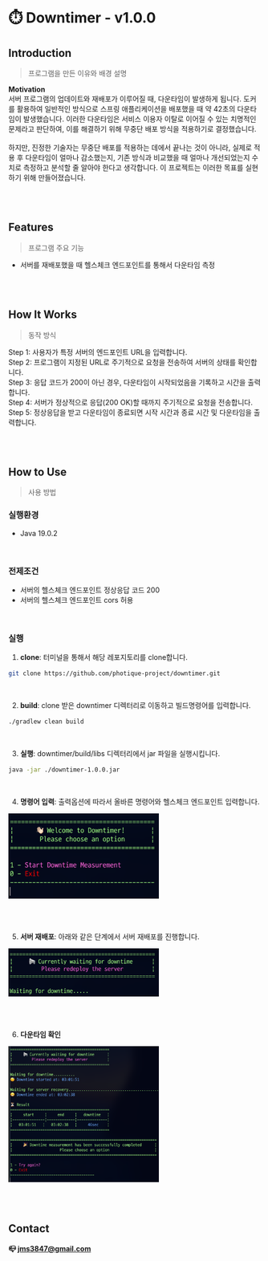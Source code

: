 # ⏱️ Downtimer - v1.0.0

## Introduction
> 프로그램을 만든 이유와 배경 설명

**Motivation**  
서버 프로그램의 업데이트와 재배포가 이루어질 때, 다운타임이 발생하게 됩니다. 도커를 활용하여 일반적인 방식으로 스프링 애플리케이션을 배포했을 때 
약 42초의 다운타임이 발생했습니다. 이러한 다운타임은 서비스 이용자 이탈로 이어질 수 있는 치명적인 문제라고 판단하여, 이를 해결하기 위해 
무중단 배포 방식을 적용하기로 결정했습니다.<br>  
하지만, 진정한 기술자는 무중단 배포를 적용하는 데에서 끝나는 것이 아니라, 실제로 적용 후 다운타임이 얼마나 감소했는지, 기존 방식과 비교했을 때 
얼마나 개선되었는지 수치로 측정하고 분석할 줄 알아야 한다고 생각합니다. 이 프로젝트는 이러한 목표를 실현하기 위해 만들어졌습니다.

<br><br>

## Features
> 프로그램 주요 기능

- 서버를 재배포했을 때 헬스체크 엔드포인트를 통해서 다운타임 측정


<br><br>


## How It Works
> 동작 방식

Step 1: 사용자가 특정 서버의 엔드포인트 URL을 입력합니다.  
Step 2: 프로그램이 지정된 URL로 주기적으로 요청을 전송하여 서버의 상태를 확인합니다.  
Step 3: 응답 코드가 200이 아닌 경우, 다운타임이 시작되었음을 기록하고 시간을 출력합니다.  
Step 4: 서버가 정상적으로 응답(200 OK)할 때까지 주기적으로 요청을 전송합니다.  
Step 5: 정상응답을 받고 다운타임이 종료되면 시작 시간과 종료 시간 및 다운타임을 출력합니다.  

<br><br>

## How to Use
> 사용 방법


### 실행환경
- Java 19.0.2

<br>

### 전제조건
- 서버의 헬스체크 엔드포인트 정상응답 코드 200
- 서버의 헬스체크 엔드포인트 cors 허용

<br>

### 실행
1. **clone**: 터미널을 통해서 해당 레포지토리를 clone합니다.
```zsh
git clone https://github.com/photique-project/downtimer.git
```

<br>

2. **build**: clone 받은 downtimer 디렉터리로 이동하고 빌드명령어를 입력합니다.
```zsh
./gradlew clean build
```

<br>

3. **실행**: downtimer/build/libs 디렉터리에서 jar 파일을 실행시킵니다. 
```zsh
java -jar ./downtimer-1.0.0.jar
```

<br>

4. **명령어 입력**: 출력옵션에 따라서 올바른 명령어와 헬스체크 엔드포인트 입력합니다.

<img src="assets/start.png" width="300">

<br><br>


5. **서버 재배포**: 아래와 같은 단계에서 서버 재배포를 진행합니다.

<img src="assets/input.png" width="300">


<br><br>


6. **다운타임 확인**

<img src="assets/result.png" width="300">

<br><br>

## Contact
**📪 jms3847@gmail.com**